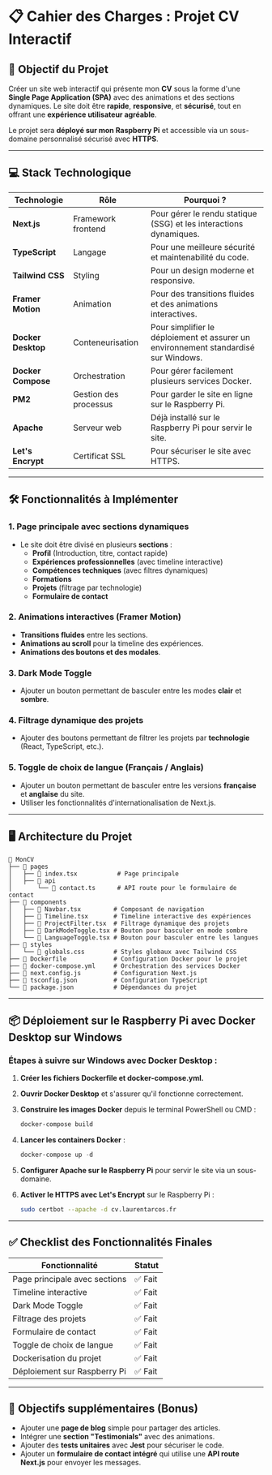 # 📋 Cahier des Charges : Projet CV Interactif

## 🎯 **Objectif du Projet**

Créer un site web interactif qui présente mon **CV** sous la forme d'une **Single Page Application (SPA)** avec des animations et des sections dynamiques. Le site doit être **rapide**, **responsive**, et **sécurisé**, tout en offrant une **expérience utilisateur agréable**.

Le projet sera **déployé sur mon Raspberry Pi** et accessible via un sous-domaine personnalisé sécurisé avec **HTTPS**.

---

## 💻 **Stack Technologique**

| **Technologie**   | **Rôle**              | **Pourquoi ?**                                                     |
| ----------------- | --------------------- | ------------------------------------------------------------------ |
| **Next.js**       | Framework frontend    | Pour gérer le rendu statique (SSG) et les interactions dynamiques. |
| **TypeScript**    | Langage               | Pour une meilleure sécurité et maintenabilité du code.             |
| **Tailwind CSS**  | Styling               | Pour un design moderne et responsive.                              |
| **Framer Motion** | Animation             | Pour des transitions fluides et des animations interactives.       |
| **Docker Desktop**| Conteneurisation      | Pour simplifier le déploiement et assurer un environnement standardisé sur Windows. |
| **Docker Compose**| Orchestration         | Pour gérer facilement plusieurs services Docker.                   |
| **PM2**           | Gestion des processus | Pour garder le site en ligne sur le Raspberry Pi.                  |
| **Apache**        | Serveur web           | Déjà installé sur le Raspberry Pi pour servir le site.             |
| **Let's Encrypt** | Certificat SSL        | Pour sécuriser le site avec HTTPS.                                 |

---

## 🛠️ **Fonctionnalités à Implémenter**

### **1. Page principale avec sections dynamiques**

- Le site doit être divisé en plusieurs **sections** :
  - **Profil** (Introduction, titre, contact rapide)
  - **Expériences professionnelles** (avec timeline interactive)
  - **Compétences techniques** (avec filtres dynamiques)
  - **Formations**
  - **Projets** (filtrage par technologie)
  - **Formulaire de contact**

### **2. Animations interactives (Framer Motion)**

- **Transitions fluides** entre les sections.
- **Animations au scroll** pour la timeline des expériences.
- **Animations des boutons et des modales**.

### **3. Dark Mode Toggle**

- Ajouter un bouton permettant de basculer entre les modes **clair** et **sombre**.

### **4. Filtrage dynamique des projets**

- Ajouter des boutons permettant de filtrer les projets par **technologie** (React, TypeScript, etc.).

### **5. Toggle de choix de langue (Français / Anglais)**

- Ajouter un bouton permettant de basculer entre les versions **française** et **anglaise** du site.
- Utiliser les fonctionnalités d'internationalisation de Next.js.

---

## 🖥️ **Architecture du Projet**

```
📁 MonCV
├── 📂 pages
│   ├── 📄 index.tsx           # Page principale
│   ├── 📄 api
│       └── 📄 contact.ts      # API route pour le formulaire de contact
├── 📂 components
│   ├── 📄 Navbar.tsx         # Composant de navigation
│   ├── 📄 Timeline.tsx       # Timeline interactive des expériences
│   ├── 📄 ProjectFilter.tsx  # Filtrage dynamique des projets
│   ├── 📄 DarkModeToggle.tsx # Bouton pour basculer en mode sombre
│   └── 📄 LanguageToggle.tsx # Bouton pour basculer entre les langues
├── 📂 styles
│   └── 📄 globals.css        # Styles globaux avec Tailwind CSS
├── 📄 Dockerfile             # Configuration Docker pour le projet
├── 📄 docker-compose.yml     # Orchestration des services Docker
├── 📄 next.config.js         # Configuration Next.js
├── 📄 tsconfig.json          # Configuration TypeScript
└── 📄 package.json           # Dépendances du projet
```

---

## 📦 **Déploiement sur le Raspberry Pi avec Docker Desktop sur Windows**

### **Étapes à suivre sur Windows avec Docker Desktop :**

1. **Créer les fichiers Dockerfile et docker-compose.yml.**
2. **Ouvrir Docker Desktop** et s'assurer qu'il fonctionne correctement.
3. **Construire les images Docker** depuis le terminal PowerShell ou CMD :
   ```powershell
   docker-compose build
   ```
4. **Lancer les containers Docker** :
   ```powershell
   docker-compose up -d
   ```
5. **Configurer Apache sur le Raspberry Pi** pour servir le site via un sous-domaine.

6. **Activer le HTTPS avec Let's Encrypt** sur le Raspberry Pi :
   ```bash
   sudo certbot --apache -d cv.laurentarcos.fr
   ```

---

## ✅ **Checklist des Fonctionnalités Finales**

| Fonctionnalité                | Statut    |
| ----------------------------- | --------- |
| Page principale avec sections | ✅ Fait   |
| Timeline interactive          | ✅ Fait   |
| Dark Mode Toggle              | ✅ Fait   |
| Filtrage des projets          | ✅ Fait   |
| Formulaire de contact         | ✅ Fait   |
| Toggle de choix de langue     | ✅ Fait   |
| Dockerisation du projet       | ✅ Fait   |
| Déploiement sur Raspberry Pi  | ✅ Fait   |

---

## 📝 **Objectifs supplémentaires (Bonus)**

- Ajouter une **page de blog** simple pour partager des articles.
- Intégrer une **section "Testimonials"** avec des animations.
- Ajouter des **tests unitaires** avec **Jest** pour sécuriser le code.
- Ajouter un **formulaire de contact intégré** qui utilise une **API route Next.js** pour envoyer les messages.
  
```
